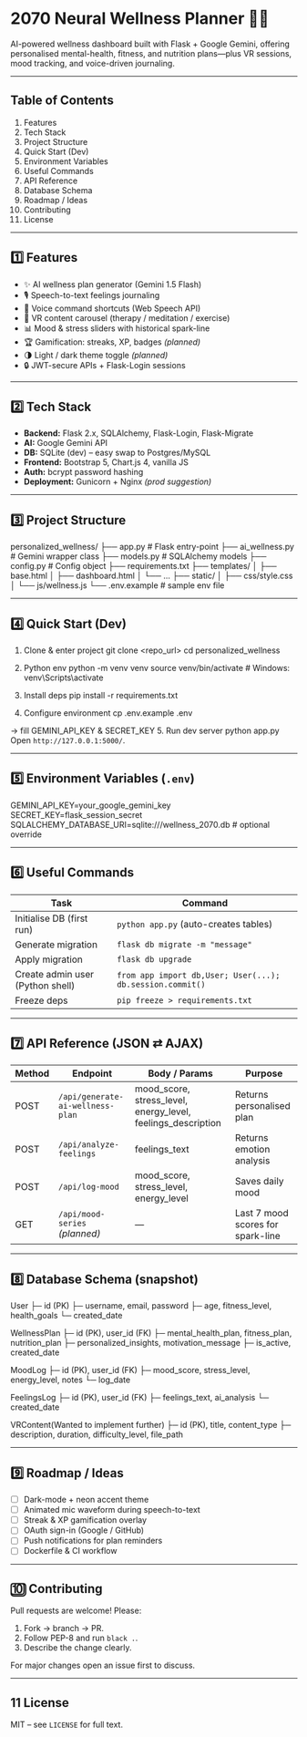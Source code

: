 # 2070 Neural Wellness Planner 🧠✨

AI-powered wellness dashboard built with Flask + Google Gemini, offering
personalised mental-health, fitness, and nutrition plans—plus VR sessions,
mood tracking, and voice-driven journaling.

---

## Table of Contents
1. Features
2. Tech Stack
3. Project Structure
4. Quick Start (Dev)
5. Environment Variables
6. Useful Commands
7. API Reference
8. Database Schema
9. Roadmap / Ideas
10. Contributing
11. License

---

## 1️⃣ Features
* ✨ AI wellness plan generator (Gemini 1.5 Flash)
* 🎙️ Speech-to-text feelings journaling
* 🎤 Voice command shortcuts (Web Speech API)
* 🥽 VR content carousel (therapy / meditation / exercise)
* 📊 Mood & stress sliders with historical spark-line
* 🏆 Gamification: streaks, XP, badges *(planned)*
* 🌗 Light / dark theme toggle *(planned)*
* 🔒 JWT-secure APIs + Flask-Login sessions

---

## 2️⃣ Tech Stack
* **Backend:** Flask 2.x, SQLAlchemy, Flask-Login, Flask-Migrate
* **AI:** Google Gemini API
* **DB:** SQLite (dev) – easy swap to Postgres/MySQL
* **Frontend:** Bootstrap 5, Chart.js 4, vanilla JS
* **Auth:** bcrypt password hashing
* **Deployment:** Gunicorn + Nginx *(prod suggestion)*

---

## 3️⃣ Project Structure
personalized_wellness/
├── app.py # Flask entry-point
├── ai_wellness.py # Gemini wrapper class
├── models.py # SQLAlchemy models
├── config.py # Config object
├── requirements.txt
├── templates/
│ ├── base.html
│ ├── dashboard.html
│ └── ...
├── static/
│ ├── css/style.css
│ └── js/wellness.js
└── .env.example # sample env file


---

## 4️⃣ Quick Start (Dev)

1. Clone & enter project
git clone <repo_url>
cd personalized_wellness

2. Python env
python -m venv venv
source venv/bin/activate # Windows: venv\Scripts\activate

3. Install deps
pip install -r requirements.txt

4. Configure environment
cp .env.example .env

→ fill GEMINI_API_KEY & SECRET_KEY
5. Run dev server
python app.py
Open `http://127.0.0.1:5000/`.

---

## 5️⃣ Environment Variables (`.env`)
GEMINI_API_KEY=your_google_gemini_key
SECRET_KEY=flask_session_secret
SQLALCHEMY_DATABASE_URI=sqlite:///wellness_2070.db # optional override


---

## 6️⃣ Useful Commands
| Task | Command |
|------|---------|
| Initialise DB (first run) | `python app.py` (auto-creates tables) |
| Generate migration | `flask db migrate -m "message"` |
| Apply migration | `flask db upgrade` |
| Create admin user (Python shell) | `from app import db,User; User(...); db.session.commit()` |
| Freeze deps | `pip freeze > requirements.txt` |

---

## 7️⃣ API Reference (JSON ⇄ AJAX)
| Method | Endpoint | Body / Params | Purpose |
|--------|----------|--------------|---------|
| POST | `/api/generate-ai-wellness-plan` | mood_score, stress_level, energy_level, feelings_description | Returns personalised plan |
| POST | `/api/analyze-feelings` | feelings_text | Returns emotion analysis |
| POST | `/api/log-mood` | mood_score, stress_level, energy_level | Saves daily mood |
| GET  | `/api/mood-series` *(planned)* | — | Last 7 mood scores for spark-line |

---

## 8️⃣ Database Schema (snapshot)

User
├─ id (PK)
├─ username, email, password
├─ age, fitness_level, health_goals
└─ created_date

WellnessPlan
├─ id (PK), user_id (FK)
├─ mental_health_plan, fitness_plan, nutrition_plan
├─ personalized_insights, motivation_message
├─ is_active, created_date

MoodLog
├─ id (PK), user_id (FK)
├─ mood_score, stress_level, energy_level, notes
└─ log_date

FeelingsLog
├─ id (PK), user_id (FK)
├─ feelings_text, ai_analysis
└─ created_date

VRContent(Wanted to implement further)
├─ id (PK), title, content_type
├─ description, duration, difficulty_level, file_path  


---

## 9️⃣ Roadmap / Ideas
- [ ] Dark-mode + neon accent theme  
- [ ] Animated mic waveform during speech-to-text  
- [ ] Streak & XP gamification overlay  
- [ ] OAuth sign-in (Google / GitHub)  
- [ ] Push notifications for plan reminders  
- [ ] Dockerfile & CI workflow  

---

## 🔟 Contributing
Pull requests are welcome! Please:
1. Fork → branch → PR.
2. Follow PEP-8 and run `black .`.
3. Describe the change clearly.

For major changes open an issue first to discuss.

---

## 11 License
MIT – see `LICENSE` for full text.

